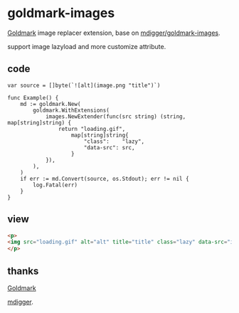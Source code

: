 # goldmark-images

[Goldmark](https://github.com/yuin/goldmark) image replacer extension, base on [mdigger/goldmark-images](https://github.com/mdigger/goldmark-images). 

support image lazyload and more customize attribute.

## code

```
var source = []byte(`![alt](image.png "title")`)

func Example() {
	md := goldmark.New(
		goldmark.WithExtensions(
			images.NewExtender(func(src string) (string, map[string]string) {
				return "loading.gif",
					map[string]string{
						"class":    "lazy",
						"data-src": src,
					}
			}),
		),
	)
	if err := md.Convert(source, os.Stdout); err != nil {
		log.Fatal(err)
	}
}
```
	

## view

```html
<p>
<img src="loading.gif" alt="alt" title="title" class="lazy" data-src="image.png">
</p>
```

## thanks

[Goldmark](https://github.com/yuin/goldmark)

[mdigger](https://github.com/mdigger/goldmark-images).
